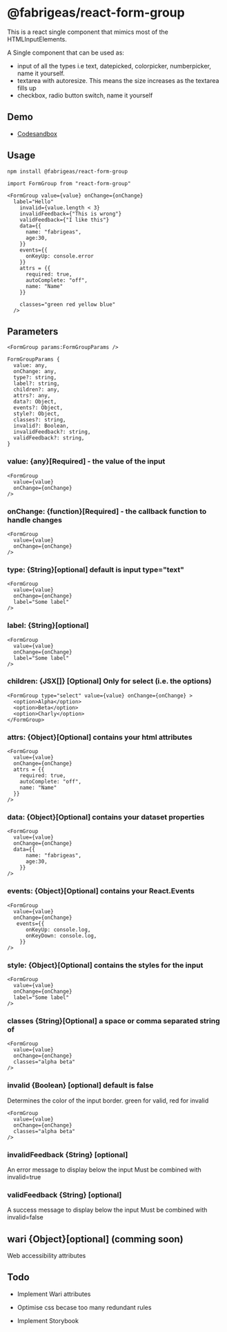 # @fabrigeas/react-form-group

This is a react single component that mimics most of the HTMLInputElements.

A Single component that can be used as:
- input of all the types i.e text, datepicked, colorpicker, numberpicker, name it yourself.
- textarea with autoresize. This means the size increases as the textarea fills up
- checkbox, radio button switch, name it yourself

## Demo

- [Codesandbox](https://codesandbox.io/s/github/fabrigeas/react-formg-group)

## Usage

    npm install @fabrigeas/react-form-group

    import FormGroup from "react-form-group"

    <FormGroup value={value} onChange={onChange}
      label="Hello"
        invalid={value.length < 3}
        invalidFeedback={"This is wrong"}
        validFeedback={"I like this"}
        data={{
          name: "fabrigeas",
          age:30,
        }}
        events={{
          onKeyUp: console.error
        }}
        attrs = {{
          required: true,
          autoComplete: "off",
          name: "Name"
        }}

        classes="green red yellow blue"
      />

## Parameters

    <FormGroup params:FormGroupParams />

    FormGroupParams {
      value: any,
      onChange: any,
      type?: string,
      label?: string,
      children?: any,
      attrs?: any,
      data?: Object,
      events?: Object,
      style?: Object,
      classes?: string,
      invalid?: Boolean,
      invalidFeedback?: string,
      validFeedback?: string,
    }


### value: {any}[Required] - the value of the input

    <FormGroup 
      value={value} 
      onChange={onChange}
    />

### onChange: {function}[Required] - the callback function to handle changes

    <FormGroup 
      value={value} 
      onChange={onChange}
    />

### type: {String}[optional] default is input type="text"

    <FormGroup 
      value={value} 
      onChange={onChange}
      label="Some label"
    />

### label: {String}[optional]

    <FormGroup 
      value={value} 
      onChange={onChange}
      label="Some label"
    />

### children: {JSX[]} [Optional] Only for select (i.e. the options)

    <FormGroup type="select" value={value} onChange={onChange} >
      <option>Alpha</option>
      <option>Beta</option>
      <option>Charly</option>
    </FormGroup>

### attrs: {Object}[Optional] contains your html attributes

    <FormGroup 
      value={value} 
      onChange={onChange}
      attrs = {{
        required: true,
        autoComplete: "off",
        name: "Name"
      }}
    />

### data: {Object}[Optional] contains your dataset properties

    <FormGroup 
      value={value} 
      onChange={onChange}
      data={{
          name: "fabrigeas",
          age:30,
        }}
    />

### events: {Object}[Optional] contains your React.Events

    <FormGroup 
      value={value} 
      onChange={onChange}
       events={{
          onKeyUp: console.log,
          onKeyDown: console.log,
        }}
    />


### style: {Object}[Optional] contains the styles for the input

    <FormGroup 
      value={value} 
      onChange={onChange}
      label="Some label"
    />

### classes {String}[Optional] a space or comma separated string of 

    <FormGroup 
      value={value} 
      onChange={onChange}
      classes="alpha beta"
    />

### invalid {Boolean} [optional] default is false

Determines the color of the input border.
green for valid, red for invalid

    <FormGroup 
      value={value} 
      onChange={onChange}
      classes="alpha beta"
    />

### invalidFeedback {String} [optional]

An error message to display below the input
Must be combined with invalid=true
    <FormGroup 
      value={value} 
      onChange={onChange}
      invalidFeedback="Please fill this input"
    />

### validFeedback {String} [optional]

A success message to display below the input
Must be combined with invalid=false
    <FormGroup 
      value={value} 
      onChange={onChange}
      validFeedback="looks good"
    />

## wari {Object}[optional] (comming soon)

Web accessibility attributes


## Todo

- Implement Wari attributes

- Optimise css becase too many redundant rules

- Implement Storybook
